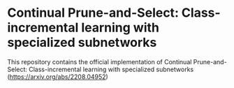 # Continual Prune-and-Select: Class-incremental learning with specialized subnetworks
This repository contains the official implementation of Continual Prune-and-Select: Class-incremental learning with specialized subnetworks (https://arxiv.org/abs/2208.04952)
